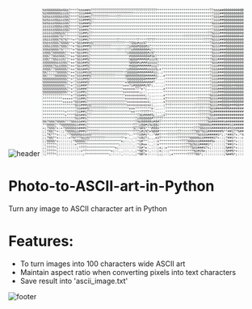 ![header](https://capsule-render.vercel.app/api?type=slice&color=auto&height=130&section=header&text=Photo%ascii&fontSize=30&fontAlign=80)
<img src="Screenshot.jpg" width="400px">

# Photo-to-ASCII-art-in-Python
Turn any image to ASCII character art in Python

# Features:
* To turn images into 100 characters wide ASCII art
* Maintain aspect ratio when converting pixels into text characters
* Save result into 'ascii_image.txt'

![footer](https://capsule-render.vercel.app/api?type=slice&color=auto&height=130&section=footer)
